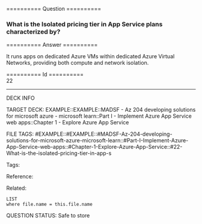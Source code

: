 ========== Question ==========  

### What is the Isolated pricing tier in App Service plans characterized by?  

========== Answer ==========  

It runs apps on dedicated Azure VMs within dedicated Azure Virtual Networks,
providing both compute and network isolation.

========== Id ==========  
22

---

DECK INFO

TARGET DECK: EXAMPLE::EXAMPLE::MADSF - Az 204 developing solutions for microsoft azure - microsoft learn::Part I - Implement Azure App Service web apps::Chapter 1 - Explore Azure App Service

FILE TAGS: #EXAMPLE::#EXAMPLE::#MADSF-Az-204-developing-solutions-for-microsoft-azure-microsoft-learn::#Part-I-Implement-Azure-App-Service-web-apps::#Chapter-1-Explore-Azure-App-Service::#22-What-is-the-isolated-pricing-tier-in-app-s

Tags:

Reference:

Related:

```dataview
LIST
where file.name = this.file.name
```

QUESTION STATUS: Safe to store
